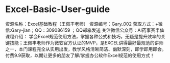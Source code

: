 # Excel-Basic-User-guide
资源名称：Excel基础教程（王佩丰老师） 资源编号：Gary_002 获取方式：+微信:Gary-jian；QQ：309086159 ；QQ邮箱发送 关注微信公众号：AI药事赛半仙 课程介绍： 学会Excel规范使用方法，掌握各种公式和技巧，无疑是提升效率的关键技能；王佩丰老师作为微软官方认证的MVP，是EXCEL讲得最好最规范的讲师之一，本门课程完全从实用出发，教学风格清晰简洁、幽默深刻，即学即用即会。付费9.9获取，以期让更多的朋友了解/掌握办公软件Excel规范的使用方式！
